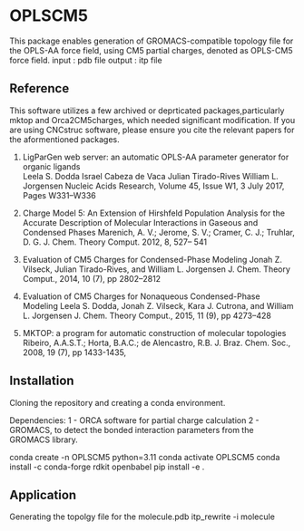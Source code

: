 # OPLSCM5
This package enables generation of GROMACS-compatible topology file for the OPLS-AA force field, using CM5 partial charges, denoted as OPLS-CM5 force field. 
input : pdb file
output : itp file

## Reference
This software utilizes a few archived or deprticated packages,particularly mktop and Orca2CM5charges, which needed significant modification. If you are using CNCstruc software, please ensure you cite the relevant papers for the aformentioned packages.
  1. LigParGen web server: an automatic OPLS-AA parameter generator for organic ligands  
     Leela S. Dodda  Israel Cabeza de Vaca  Julian Tirado-Rives William L. Jorgensen 
     Nucleic Acids Research, Volume 45, Issue W1, 3 July 2017, Pages W331–W336

  2. Charge Model 5: An Extension of Hirshfeld Population Analysis for the Accurate Description of Molecular Interactions in Gaseous and Condensed Phases
     Marenich, A. V.; Jerome, S. V.; Cramer, C. J.; Truhlar, D. G. J. Chem. Theory Comput. 2012, 8, 527– 541

  3. Evaluation of CM5 Charges for Condensed-Phase Modeling
     Jonah Z. Vilseck, Julian Tirado-Rives, and William L. Jorgensen J. Chem. Theory Comput., 2014, 10 (7), pp 2802–2812

  4. Evaluation of CM5 Charges for Nonaqueous Condensed-Phase Modeling
     Leela S. Dodda, Jonah Z. Vilseck, Kara J. Cutrona, and William L. Jorgensen J. Chem. Theory Comput., 2015, 11 (9), pp 4273–428
     
  5. MKTOP: a program for automatic construction of molecular topologies
     Ribeiro, A.A.S.T.; Horta, B.A.C.; de Alencastro, R.B.  J. Braz. Chem. Soc., 2008, 19 (7), pp 1433-1435, 

## Installation
Cloning the repository and creating a conda environment.

Dependencies:
1 - ORCA software for partial charge calculation
2 - GROMACS, to detect the bonded interaction parameters from the GROMACS library.


conda create -n OPLSCM5 python=3.11
conda activate OPLSCM5
conda install -c conda-forge rdkit openbabel
pip install -e .
## Application
Generating the topolgy file for the molecule.pdb
itp_rewrite -i molecule
